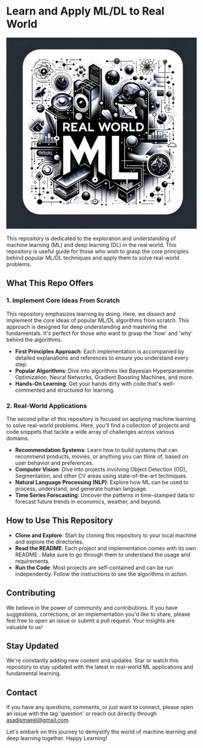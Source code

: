 # Learn and Apply ML/DL to Real World

<p align="center">
  <img src="images/logo.png" alt="Real World ML">
</p>


This repository is dedicated to the exploration and understanding of machine learning (ML) and deep learning (DL) in the real world. This repository is useful guide for those who wish to grasp the core principles behind popular ML/DL techniques and apply them to solve real-world problems.

## What This Repo Offers

### 1. Implement Core Ideas From Scratch
This repository emphasizes learning by doing. Here, we dissect and implement the core ideas of popular ML/DL algorithms from scratch. This approach is designed for deep understanding and mastering the fundamentals. It's perfect for those who want to grasp the 'how' and 'why' behind the algorithms.

- **First Principles Approach**: Each implementation is accompanied by detailed explanations and references to ensure you understand every step.
- **Popular Algorithms**: Dive into algorithms like Bayesian Hyperparameter Optimization, Neural Networks, Gradient Boosting Machines, and more.
- **Hands-On Learning**: Get your hands dirty with code that's well-commented and structured for learning.

### 2. Real-World Applications
The second pillar of this repository is focused on applying machine learning to solve real-world problems. Here, you'll find a collection of projects and code snippets that tackle a wide array of challenges across various domains.

- **Recommendation Systems**: Learn how to build systems that can recommend products, movies, or anything you can think of, based on user behavior and preferences.
- **Computer Vision**: Dive into projects involving Object Detection (OD), Segmentation, and other CV areas using state-of-the-art techniques.
- **Natural Language Processing (NLP)**: Explore how ML can be used to process, understand, and generate human language.
- **Time Series Forecasting**: Uncover the patterns in time-stamped data to forecast future trends in economics, weather, and beyond.

## How to Use This Repository

- **Clone and Explore**: Start by cloning this repository to your local machine and explore the directories.
- **Read the README**: Each project and implementation comes with its own README . Make sure to go through them to understand the usage and requirements.
- **Run the Code**: Most projects are self-contained and can be run independently. Follow the instructions to see the algorithms in action.

## Contributing

We believe in the power of community and contributions. If you have suggestions, corrections, or an implementation you'd like to share, please feel free to open an issue or submit a pull request. Your insights are valuable to us!

## Stay Updated

We're constantly adding new content and updates. Star or watch this repository to stay updated with the latest in real-world ML applications and fundamental learning.

## Contact

If you have any questions, comments, or just want to connect, please open an issue with the tag 'question' or reach out directly through asadismaeel@gmail.com.

Let's embark on this journey to demystify the world of machine learning and deep learning together. Happy Learning!
